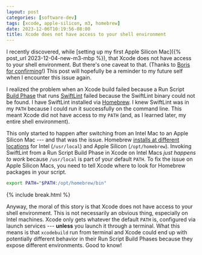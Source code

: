 ```yaml
---
layout: post
categories: [software-dev]
tags: [xcode, apple-silicon, m3, homebrew]
date: 2023-12-06T10:19:56-08:00
title: Xcode does not have access to your shell environment
---
```


I recently discovered, while [setting up my first Apple Silicon Mac]({% post_url 2023-12-04-new-m3-mbp %}), that Xcode does not have access to your shell environment. But there's one caveat to that. (Thanks to [Boris for confirming](https://mastodon.social/@NeoNacho/111494454201420440#.)!) This post will hopefully be a reminder to my future self when I encounter this issue again.

<!--excerpt-->

I realized the problem when an Xcode build failed because a Run Script [Build Phase](https://developer.apple.com/documentation/xcode/customizing-the-build-phases-of-a-target) that runs [SwiftLint](https://github.com/realm/SwiftLint) failed because the SwiftLint binary could not be found. I have SwiftLint installed via [Homebrew](https://brew.sh). I knew SwiftLint was in my `PATH` because I could run it successfully on the command line. This meant Xcode did not have access to my `PATH` (and, as I learned later, my entire shell environment).

This only started to happen after switching from an Intel Mac to an Apple Silicon Mac --- and that was the issue. Homebrew [installs at different locations](https://docs.brew.sh/Installation) for Intel (`/usr/local`) and Apple Silicon (`/opt/homebrew`). Invoking SwiftLint from a Run Script Build Phase in Xcode on Intel Macs _just happens to work_ because `/usr/local` is part of your default `PATH`. To fix the issue on Apple Silicon Macs, you need to tell Xcode where to look for Homebrew packages in your script.

```sh
export PATH="$PATH:/opt/homebrew/bin"
```

{% include break.html %}

Anyway, the moral of this story is that Xcode does not have access to your shell environment. This is not necessarily an obvious thing, especially on Intel machines. Xcode only gets whatever the default `PATH` is, configured via launch services --- **unless** you launch it through a terminal. What this means is that `xcodebuild` run from terminal and Xcode could end up with potentially different behavior in their Run Script Build Phases because they expose different environments. Good to know!
